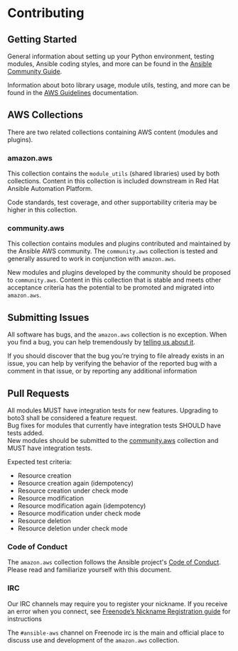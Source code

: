 # Contributing

## Getting Started

General information about setting up your Python environment, testing modules,
Ansible coding styles, and more can be found in the [Ansible Community Guide](
https://docs.ansible.com/ansible/latest/community/index.html).

Information about boto library usage, module utils, testing, and more can be
found in the [AWS Guidelines](https://docs.ansible.com/ansible/devel/dev_guide/platforms/aws_guidelines.html)
documentation.

## AWS Collections

There are two related collections containing AWS content (modules and plugins).

### amazon.aws
This collection contains the `module_utils` (shared libraries) used by both collections.
Content in this collection is included downstream in Red Hat Ansible Automation Platform.

Code standards, test coverage, and other supportability criteria may be higher in this collection. 

### community.aws
This collection contains modules and plugins contributed and maintained by the Ansible AWS
community.  The `community.aws` collection is tested and generally assured to work in
conjunction with `amazon.aws`.

New modules and plugins developed by the community should be proposed to `community.aws`.
Content in this collection that is stable and meets other acceptance criteria has the potential
to be promoted and migrated into `amazon.aws`.

## Submitting Issues
All software has bugs, and the `amazon.aws` collection is no exception. When you find a bug, 
you can help tremendously by [telling us about it](https://github.com/ansible-collections/amazon.aws/issues/new/choose).

If you should discover that the bug you’re trying to file already exists in an issue, 
you can help by verifying the behavior of the reported bug with a comment in that 
issue, or by reporting any additional information

## Pull Requests

All modules MUST have integration tests for new features. Upgrading to boto3 shall be considered a feature request.  
Bug fixes for modules that currently have integration tests SHOULD have tests added.  
New modules should be submitted to the [community.aws](https://github.com/ansible-collections/community.aws) collection
and MUST have integration tests.

Expected test criteria:
* Resource creation
* Resource creation again (idempotency)
* Resource creation under check mode
* Resource modification
* Resource modification again (idempotency)
* Resource modification under check mode
* Resource deletion
* Resource deletion under check mode


### Code of Conduct
The `amazon.aws` collection follows the Ansible project's 
[Code of Conduct](https://docs.ansible.com/ansible/devel/community/code_of_conduct.html). 
Please read and familiarize yourself with this document.

### IRC
Our IRC channels may require you to register your nickname. If you receive an error when you connect, see 
[Freenode’s Nickname Registration guide](https://freenode.net/kb/answer/registration) for instructions

The `#ansible-aws` channel on Freenode irc is the main and official place to discuss use and development
of the `amazon.aws` collection.

